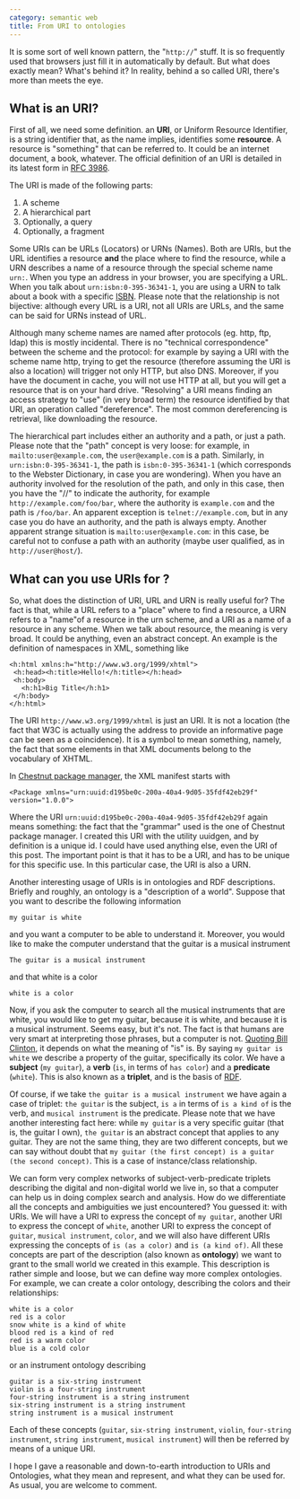 ```yaml
---
category: semantic web
title: From URI to ontologies
---
```


It is some sort of well known pattern, the \"`http://`\" stuff. It is so
frequently used that browsers just fill it in automatically by default.
But what does exactly mean? What\'s behind it? In reality, behind a so
called URI, there\'s more than meets the eye.

What is an URI?
---------------

First of all, we need some definition. an **URI**, or Uniform Resource
Identifier, is a string identifier that, as the name implies, identifies
some **resource**. A resource is \"something\" that can be referred to.
It could be an internet document, a book, whatever. The official
definition of an URI is detailed in its latest form in [RFC
3986](http://tools.ietf.org/html/rfc3986).

The URI is made of the following parts:

1.  A scheme
2.  A hierarchical part
3.  Optionally, a query
4.  Optionally, a fragment

Some URIs can be URLs (Locators) or URNs (Names). Both are URIs, but the
URL identifies a resource **and** the place where to find the resource,
while a URN describes a name of a resource through the special scheme
name `urn:`. When you type an address in your browser, you are
specifying a URL. When you talk about `urn:isbn:0-395-36341-1`, you are
using a URN to talk about a book with a specific
[ISBN](http://en.wikipedia.org/wiki/ISBN). Please note that the
relationship is not bijective: although every URL is a URI, not all URIs
are URLs, and the same can be said for URNs instead of URL.

Although many scheme names are named after protocols (eg. http, ftp,
ldap) this is mostly incidental. There is no \"technical
correspondence\" between the scheme and the protocol: for example by
saying a URI with the scheme name http, trying to get the resource
(therefore assuming the URI is also a location) will trigger not only
HTTP, but also DNS. Moreover, if you have the document in cache, you
will not use HTTP at all, but you will get a resource that is on your
hard drive. \"Resolving\" a URI means finding an access strategy to
\"use\" (in very broad term) the resource identified by that URI, an
operation called \"dereference\". The most common dereferencing is
retrieval, like downloading the resource.

The hierarchical part includes either an authority and a path, or just a
path. Please note that the \"path\" concept is very loose: for example,
in `mailto:user@example.com`, the `user@example.com` is a path.
Similarly, in `urn:isbn:0-395-36341-1`, the path is `isbn:0-395-36341-1`
(which corresponds to the Webster Dictionary, in case you are
wondering). When you have an authority involved for the resolution of
the path, and only in this case, then you have the \"//\" to indicate
the authority, for example `http://example.com/foo/bar`, where the
authority is `example.com` and the path is `/foo/bar`. An apparent
exception is `telnet://example.com`, but in any case you do have an
authority, and the path is always empty. Another apparent strange
situation is `mailto:user@example.com`: in this case, be careful not to
confuse a path with an authority (maybe user qualified, as in
`http://user@host/`).

What can you use URIs for ?
---------------------------

So, what does the distinction of URI, URL and URN is really useful for?
The fact is that, while a URL refers to a \"place\" where to find a
resource, a URN refers to a \"name\"of a resource in the urn scheme, and
a URI as a name of a resource in any scheme. When we talk about
resource, the meaning is very broad. It could be anything, even an
abstract concept. An example is the definition of namespaces in XML,
something like

``` {.xml}
<h:html xmlns:h="http://www.w3.org/1999/xhtml">
 <h:head><h:title>Hello!</h:title></h:head>
 <h:body>
   <h:h1>Big Title</h:h1>
 </h:body>
</h:html>
```

The URI `http://www.w3.org/1999/xhtml` is just an URI. It is not a
location (the fact that W3C is actually using the address to provide an
informative page can be seen as a coincidence). It is a symbol to mean
something, namely, the fact that some elements in that XML documents
belong to the vocabulary of XHTML.

In [Chestnut package manager](http://chestnut.sourceforge.net), the XML
manifest starts with

``` {.xml}
<Package xmlns="urn:uuid:d195be0c-200a-40a4-9d05-35fdf42eb29f" version="1.0.0">
```

Where the URI `urn:uuid:d195be0c-200a-40a4-9d05-35fdf42eb29f` again
means something: the fact that the \"grammar\" used is the one of
Chestnut package manager. I created this URI with the utility uuidgen,
and by definition is a unique id. I could have used anything else, even
the URI of this post. The important point is that it has to be a URI,
and has to be unique for this specific use. In this particular case, the
URI is also a URN.

Another interesting usage of URIs is in ontologies and RDF descriptions.
Briefly and roughly, an ontology is a \"description of a world\".
Suppose that you want to describe the following information

    my guitar is white

and you want a computer to be able to understand it. Moreover, you would
like to make the computer understand that the guitar is a musical
instrument

    The guitar is a musical instrument

and that white is a color

    white is a color

Now, if you ask the computer to search all the musical instruments that
are white, you would like to get my guitar, because it is white, and
because it is a musical instrument. Seems easy, but it\'s not. The fact
is that humans are very smart at interpreting those phrases, but a
computer is not. [Quoting Bill
Clinton](http://politicalhumor.about.com/cs/quotethis/a/clintonquotes.htm),
it depends on what the meaning of \"is\" is. By saying
`my guitar is white` we describe a property of the guitar, specifically
its color. We have a **subject** (`my guitar`), a **verb** (`is`, in
terms of `has color`) and a **predicate** (`white`). This is also known
as a **triplet**, and is the basis of
[RDF](http://en.wikipedia.org/wiki/Resource_Description_Framework).

Of course, if we take `the guitar is a musical instrument` we have again
a case of triplet: `the guitar` is the subject, `is a` in terms of
`is a kind of` is the verb, and `musical instrument` is the predicate.
Please note that we have another interesting fact here: while
`my guitar` is a very specific guitar (that is, the guitar I own),
`the guitar` is an abstract concept that applies to any guitar. They are
not the same thing, they are two different concepts, but we can say
without doubt that
`my guitar (the first concept) is a guitar (the second concept)`. This
is a case of instance/class relationship.

We can form very complex networks of subject-verb-predicate triplets
describing the digital and non-digital world we live in, so that a
computer can help us in doing complex search and analysis. How do we
differentiate all the concepts and ambiguities we just encountered? You
guessed it: with URIs. We will have a URI to express the concept of
`my guitar`, another URI to express the concept of `white`, another URI
to express the concept of `guitar`, `musical instrument`, `color`, and
we will also have different URIs expressing the concepts of
`is (as a color)` and `is (a kind of)`. All these concepts are part of
the description (also known as **ontology**) we want to grant to the
small world we created in this example. This description is rather
simple and loose, but we can define way more complex ontologies. For
example, we can create a color ontology, describing the colors and their
relationships:

    white is a color
    red is a color
    snow white is a kind of white
    blood red is a kind of red
    red is a warm color
    blue is a cold color

or an instrument ontology describing

    guitar is a six-string instrument
    violin is a four-string instrument
    four-string instrument is a string instrument
    six-string instrument is a string instrument
    string instrument is a musical instrument

Each of these concepts (`guitar`, `six-string instrument`, `violin`,
`four-string instrument`, `string instrument`, `musical instrument`)
will then be referred by means of a unique URI.

I hope I gave a reasonable and down-to-earth introduction to URIs and
Ontologies, what they mean and represent, and what they can be used for.
As usual, you are welcome to comment.
